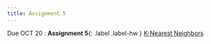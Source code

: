```yaml
---
title: Assignment 5
---
```


Due OCT 20
: **Assignment 5**{: .label .label-hw } [K-Nearest Neighbors](../assignments/assignment5)